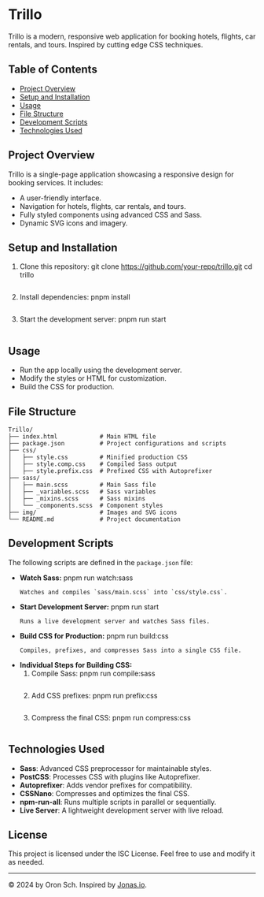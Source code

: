 
# Trillo

Trillo is a modern, responsive web application for booking hotels, flights, car rentals, and tours. Inspired by cutting edge CSS techniques.

## Table of Contents
- [Project Overview](#project-overview)
- [Setup and Installation](#setup-and-installation)
- [Usage](#usage)
- [File Structure](#file-structure)
- [Development Scripts](#development-scripts)
- [Technologies Used](#technologies-used)

## Project Overview
Trillo is a single-page application showcasing a responsive design for booking services. It includes:
- A user-friendly interface.
- Navigation for hotels, flights, car rentals, and tours.
- Fully styled components using advanced CSS and Sass.
- Dynamic SVG icons and imagery.

## Setup and Installation
1. Clone this repository:
   git clone https://github.com/your-repo/trillo.git
   cd trillo
   ```
2. Install dependencies:
   pnpm install
   ```
3. Start the development server:
   pnpm run start
   ```

## Usage
- Run the app locally using the development server.
- Modify the styles or HTML for customization.
- Build the CSS for production.

## File Structure
```
Trillo/
├── index.html            # Main HTML file
├── package.json          # Project configurations and scripts
├── css/
│   ├── style.css         # Minified production CSS
│   ├── style.comp.css    # Compiled Sass output
│   ├── style.prefix.css  # Prefixed CSS with Autoprefixer
├── sass/
│   ├── main.scss         # Main Sass file
│   ├── _variables.scss   # Sass variables
│   ├── _mixins.scss      # Sass mixins
│   └── _components.scss  # Component styles
├── img/                  # Images and SVG icons
└── README.md             # Project documentation
```

## Development Scripts
The following scripts are defined in the `package.json` file:
- **Watch Sass:**
  pnpm run watch:sass
  ```
  Watches and compiles `sass/main.scss` into `css/style.css`.

- **Start Development Server:**
  pnpm run start
  ```
  Runs a live development server and watches Sass files.

- **Build CSS for Production:**
  pnpm run build:css
  ```
  Compiles, prefixes, and compresses Sass into a single CSS file.

- **Individual Steps for Building CSS:**
  1. Compile Sass:
     pnpm run compile:sass
     ```
  2. Add CSS prefixes:
     pnpm run prefix:css
     ```
  3. Compress the final CSS:
     pnpm run compress:css
     ```

## Technologies Used
- **Sass**: Advanced CSS preprocessor for maintainable styles.
- **PostCSS**: Processes CSS with plugins like Autoprefixer.
- **Autoprefixer**: Adds vendor prefixes for compatibility.
- **CSSNano**: Compresses and optimizes the final CSS.
- **npm-run-all**: Runs multiple scripts in parallel or sequentially.
- **Live Server**: A lightweight development server with live reload.

## License
This project is licensed under the ISC License. Feel free to use and modify it as needed.

---

© 2024 by Oron Sch. Inspired by [Jonas.io](https://jonas.io/).
